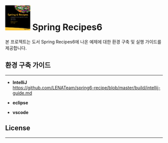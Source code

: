 # <img src="images/spring-recipe6.png" width="80" height="80"> Spring Recipes6

본 프로젝트는 도서 Spring Recipes6에 나온 예제에 대한 환경 구축 및 실행 가이드를 제공합니다.

## 환경 구축 가이드

---

- <b>IntelliJ</b>  
   https://github.com/LENATeam/spring6-recipe/blob/master/build/intellij-guide.md
- <b>eclipse</b>

- <b>vscode</b>

## License

---
